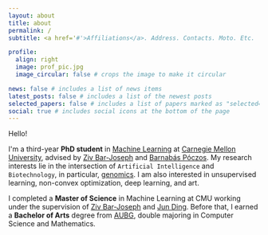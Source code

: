 ```yaml
---
layout: about
title: about
permalink: /
subtitle: <a href='#'>Affiliations</a>. Address. Contacts. Moto. Etc.

profile:
  align: right
  image: prof_pic.jpg
  image_circular: false # crops the image to make it circular

news: false # includes a list of news items
latest_posts: false # includes a list of the newest posts
selected_papers: false # includes a list of papers marked as "selected={true}"
social: true # includes social icons at the bottom of the page
---
```


Hello!

I'm a third-year <b>PhD student</b> in <a href="https://www.ml.cmu.edu/">Machine Learning</a>
at <a href='https://www.cmu.edu/'>Carnegie Mellon University</a>,
advised by <a href="http://www.cs.cmu.edu/~zivbj/">Ziv Bar-Joseph</a> and <a href="http://www.cs.cmu.edu/~bapoczos/">Barnab&aacute;s P&oacute;czos</a>.
My research interests lie in the intersection of `Artificial Intelligence` and `Biotechnology`, in particular,
<a href="https://www.genome.gov/about-genomics/fact-sheets/A-Brief-Guide-to-Genomics">genomics</a>.
I am also interested in unsupervised learning, non-convex optimization, deep learning, and art.

I completed a <b>Master of Science</b> in Machine Learning at CMU working under the supervision of
<a href="http://www.cs.cmu.edu/~zivbj/">Ziv Bar-Joseph</a> and <a href="https://www.meakinsmcgill.com/ding/">Jun Ding</a>.
Before that, I earned a <b>Bachelor of Arts</b> degree from <a href="https://www.aubg.edu/">AUBG</a>, double majoring
in Computer Science and Mathematics.
